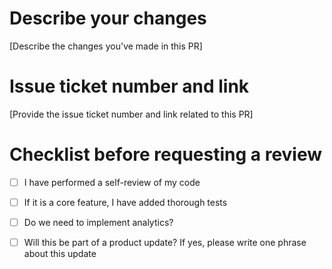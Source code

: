# Describe your changes

[Describe the changes you've made in this PR]

# Issue ticket number and link

[Provide the issue ticket number and link related to this PR]

# Checklist before requesting a review

- [ ] I have performed a self-review of my code
- [ ] If it is a core feature, I have added thorough tests
- [ ] Do we need to implement analytics?
- [ ] Will this be part of a product update? If yes, please write one phrase about this update

